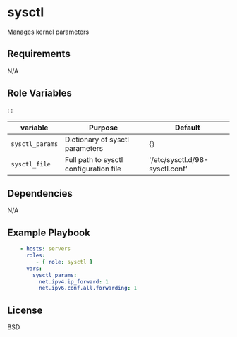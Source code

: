 sysctl
=========

Manages kernel parameters

Requirements
------------

N/A

Role Variables
--------------

:
:

| variable        | Purpose                                | Default                        |
| --------------- | -------------------------------------- | ------------------------------ |
| `sysctl_params` | Dictionary of sysctl parameters        | {}                             |
| `sysctl_file`   | Full path to sysctl configuration file | '/etc/sysctl.d/98-sysctl.conf' |

Dependencies
------------

N/A

Example Playbook
----------------

```yaml
    - hosts: servers
      roles:
         - { role: sysctl }
      vars:
        sysctl_params:
          net.ipv4.ip_forward: 1
          net.ipv6.conf.all.forwarding: 1

```

License
-------

BSD
